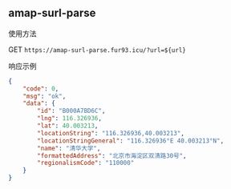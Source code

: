 ## amap-surl-parse

使用方法

GET `https://amap-surl-parse.fur93.icu/?url=${url}`

响应示例

```JSON
{
    "code": 0,
    "msg": "ok",
    "data": {
        "id": "B000A7BD6C",
        "lng": 116.326936,
        "lat": 40.003213,
        "locationString": "116.326936,40.003213",
        "locationStringGeneral": "116.326936°E 40.003213°N",
        "name": "清华大学",
        "formattedAddress": "北京市海淀区双清路30号",
        "regionalismCode": "110000"
    }
}
```